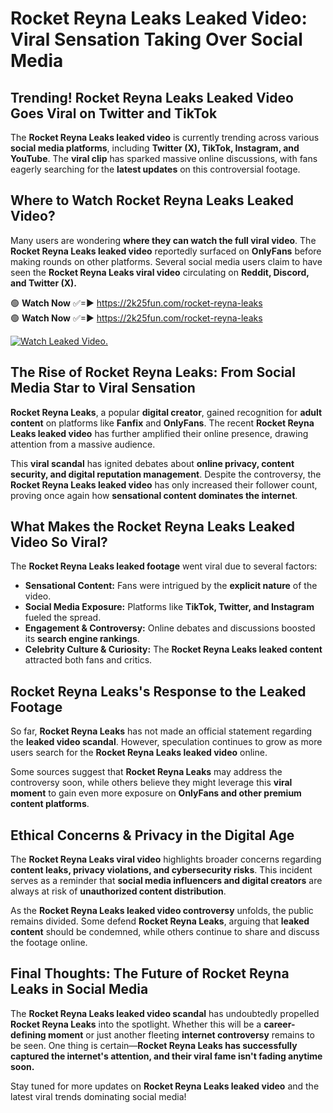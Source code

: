 # Rocket Reyna Leaks Leaked Video: Viral Sensation Taking Over Social Media

## **Trending! Rocket Reyna Leaks Leaked Video Goes Viral on Twitter and TikTok**
The **Rocket Reyna Leaks leaked video** is currently trending across various **social media platforms**, including **Twitter (X), TikTok, Instagram, and YouTube**. The **viral clip** has sparked massive online discussions, with fans eagerly searching for the **latest updates** on this controversial footage.

## **Where to Watch Rocket Reyna Leaks Leaked Video?**
Many users are wondering **where they can watch the full viral video**. The **Rocket Reyna Leaks leaked video** reportedly surfaced on **OnlyFans** before making rounds on other platforms. Several social media users claim to have seen the **Rocket Reyna Leaks viral video** circulating on **Reddit, Discord, and Twitter (X).**

🟢 **Watch Now** ✅=► https://2k25fun.com/rocket-reyna-leaks  
🟢 **Watch Now** ✅=► https://2k25fun.com/rocket-reyna-leaks  

[![Watch Leaked Video.](https://miro.medium.com/v2/resize:fit:828/format:webp/1*cilzJN44JGOrTw9NJCrNHA.gif "Watch Leaked Video")](https://2k25fun.com/rocket-reyna-leaks)

## **The Rise of Rocket Reyna Leaks: From Social Media Star to Viral Sensation**
**Rocket Reyna Leaks**, a popular **digital creator**, gained recognition for **adult content** on platforms like **Fanfix** and **OnlyFans**. The recent **Rocket Reyna Leaks leaked video** has further amplified their online presence, drawing attention from a massive audience.

This **viral scandal** has ignited debates about **online privacy, content security, and digital reputation management**. Despite the controversy, the **Rocket Reyna Leaks leaked video** has only increased their follower count, proving once again how **sensational content dominates the internet**.

## **What Makes the Rocket Reyna Leaks Leaked Video So Viral?**
The **Rocket Reyna Leaks leaked footage** went viral due to several factors:
- **Sensational Content:** Fans were intrigued by the **explicit nature** of the video.
- **Social Media Exposure:** Platforms like **TikTok, Twitter, and Instagram** fueled the spread.
- **Engagement & Controversy:** Online debates and discussions boosted its **search engine rankings**.
- **Celebrity Culture & Curiosity:** The **Rocket Reyna Leaks leaked content** attracted both fans and critics.

## **Rocket Reyna Leaks's Response to the Leaked Footage**
So far, **Rocket Reyna Leaks** has not made an official statement regarding the **leaked video scandal**. However, speculation continues to grow as more users search for the **Rocket Reyna Leaks leaked video** online.

Some sources suggest that **Rocket Reyna Leaks** may address the controversy soon, while others believe they might leverage this **viral moment** to gain even more exposure on **OnlyFans and other premium content platforms**.

## **Ethical Concerns & Privacy in the Digital Age**
The **Rocket Reyna Leaks viral video** highlights broader concerns regarding **content leaks, privacy violations, and cybersecurity risks**. This incident serves as a reminder that **social media influencers and digital creators** are always at risk of **unauthorized content distribution**.

As the **Rocket Reyna Leaks leaked video controversy** unfolds, the public remains divided. Some defend **Rocket Reyna Leaks**, arguing that **leaked content** should be condemned, while others continue to share and discuss the footage online.

## **Final Thoughts: The Future of Rocket Reyna Leaks in Social Media**
The **Rocket Reyna Leaks leaked video scandal** has undoubtedly propelled **Rocket Reyna Leaks** into the spotlight. Whether this will be a **career-defining moment** or just another fleeting **internet controversy** remains to be seen. One thing is certain—**Rocket Reyna Leaks has successfully captured the internet's attention, and their viral fame isn't fading anytime soon.**

Stay tuned for more updates on **Rocket Reyna Leaks leaked video** and the latest viral trends dominating social media!